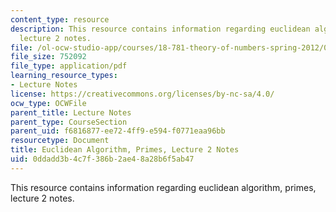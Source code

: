 ```yaml
---
content_type: resource
description: This resource contains information regarding euclidean algorithm, primes,
  lecture 2 notes.
file: /ol-ocw-studio-app/courses/18-781-theory-of-numbers-spring-2012/0ddadd3b4c7f386b2ae48a28b6f5ab47_MIT18_781S12_lec2.pdf
file_size: 752092
file_type: application/pdf
learning_resource_types:
- Lecture Notes
license: https://creativecommons.org/licenses/by-nc-sa/4.0/
ocw_type: OCWFile
parent_title: Lecture Notes
parent_type: CourseSection
parent_uid: f6816877-ee72-4ff9-e594-f0771eaa96bb
resourcetype: Document
title: Euclidean Algorithm, Primes, Lecture 2 Notes
uid: 0ddadd3b-4c7f-386b-2ae4-8a28b6f5ab47
---
```

This resource contains information regarding euclidean algorithm, primes, lecture 2 notes.
